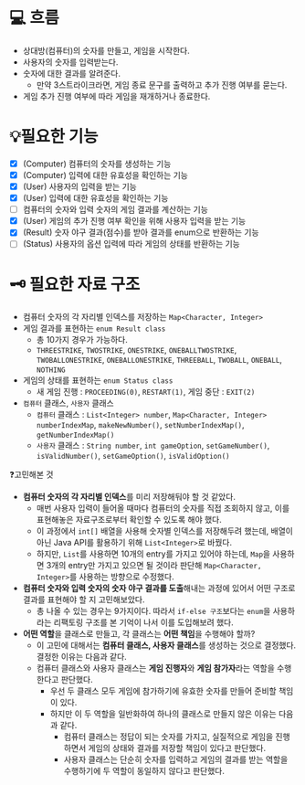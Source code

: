 # 💻 흐름
- 상대방(컴퓨터)의 숫자를 만들고, 게임을 시작한다.
- 사용자의 숫자를 입력받는다.
- 숫자에 대한 결과를 알려준다.
  - 만약 3스트라이크라면, 게임 종료 문구를 출력하고 추가 진행 여부를 묻는다.
- 게임 추가 진행 여부에 따라 게임을 재개하거나 종료한다.

# 💡필요한 기능
- [x] (Computer) 컴퓨터의 숫자를 생성하는 기능
- [x] (Computer) 입력에 대한 유효성을 확인하는 기능
- [x] (User) 사용자의 입력을 받는 기능
- [x] (User) 입력에 대한 유효성을 확인하는 기능
- [ ] 컴퓨터의 숫자와 입력 숫자의 게임 결과를 계산하는 기능
- [x] (User) 게임의 추가 진행 여부 확인을 위해 사용자 입력을 받는 기능
- [x] (Result) 숫자 야구 결과(점수)를 받아 결과를 enum으로 반환하는 기능
- [ ] (Status) 사용자의 옵션 입력에 따라 게임의 상태를 반환하는 기능

# 🗝 필요한 자료 구조
- 컴퓨터 숫자의 각 자리별 인덱스를 저장하는 `Map<Character, Integer>`
- 게임 결과를 표현하는 `enum Result class`
  - 총 10가지 경우가 가능하다. 
  - `THREESTRIKE`, `TWOSTRIKE`, `ONESTRIKE`, `ONEBALLTWOSTRIKE`, `TWOBALLONESTRIKE`, `ONEBALLONESTRIKE`, `THREEBALL`, `TWOBALL`, `ONEBALL`, `NOTHING`
- 게임의 상태를 표현하는 `enum Status class`
  - 새 게임 진행 : `PROCEEDING(0)`, `RESTART(1)`, 게임 중단 : `EXIT(2)`
- `컴퓨터` 클래스, `사용자` 클래스
  - `컴퓨터` 클래스 : `List<Integer> number`, `Map<Character, Integer> numberIndexMap`, `makeNewNumber()`, `setNumberIndexMap()`, `getNumberIndexMap()`
  - `사용자` 클래스 : `String number`, `int gameOption`, `setGameNumber()`, `isValidNumber()`, `setGameOption()`, `isValidOption()`

❓고민해본 것
- **컴퓨터 숫자의 각 자리별 인덱스**를 미리 저장해둬야 할 것 같았다. 
  - 매번 사용자 입력이 들어올 때마다 컴퓨터의 숫자를 직접 조회하지 않고, 이를 표현해놓은 자료구조로부터 확인할 수 있도록 해야 했다.
  - 이 과정에서 `int[]` 배열을 사용해 숫자별 인덱스를 저장해두려 했는데, 배열이 아닌 Java API를 활용하기 위해 `List<Integer>`로 바꿨다.
  - 하지만, `List`를 사용하면 10개의 entry를 가지고 있어야 하는데, `Map`을 사용하면 3개의 entry만 가지고 있으면 될 것이라 판단해 `Map<Character, Integer>`를 사용하는 방향으로 수정했다.
- **컴퓨터 숫자와 입력 숫자의 숫자 야구 결과를 도출**해내는 과정에 있어서 어떤 구조로 결과를 표현해야 할 지 고민해보았다.
  - 총 나올 수 있는 경우는 9가지이다. 따라서 `if-else 구조`보다는 `enum`을 사용하라는 리팩토링 구조를 본 기억이 나서 이를 도입해보려 했다.
- **어떤 역할**을 클래스로 만들고, 각 클래스는 **어떤 책임**을 수행해야 할까?
  - 이 고민에 대해서는 **컴퓨터 클래스, 사용자 클래스**를 생성하는 것으로 결정했다. 결정한 이유는 다음과 같다.
  - 컴퓨터 클래스와 사용자 클래스는 **게임 진행자**와 **게임 참가자**라는 역할을 수행한다고 판단했다.
    - 우선 두 클래스 모두 게임에 참가하기에 유효한 숫자를 만들어 준비할 책임이 있다.
    - 하지만 이 두 역할을 일반화하여 하나의 클래스로 만들지 않은 이유는 다음과 같다.
      - 컴퓨터 클래스는 정답이 되는 숫자를 가지고, 실질적으로 게임을 진행하면서 게임의 상태와 결과를 저장할 책임이 있다고 판단했다.
      - 사용자 클래스는 단순히 숫자를 입력하고 게임의 결과를 받는 역할을 수행하기에 두 역할이 동일하지 않다고 판단했다.